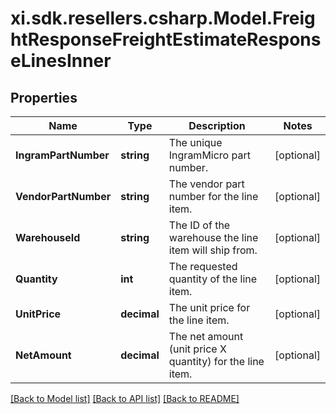 # xi.sdk.resellers.csharp.Model.FreightResponseFreightEstimateResponseLinesInner

## Properties

Name | Type | Description | Notes
------------ | ------------- | ------------- | -------------
**IngramPartNumber** | **string** | The unique IngramMicro part number. | [optional] 
**VendorPartNumber** | **string** | The vendor part number for the line item. | [optional] 
**WarehouseId** | **string** | The ID of the warehouse the line item will ship from. | [optional] 
**Quantity** | **int** | The requested quantity of the line item. | [optional] 
**UnitPrice** | **decimal** | The unit price for the line item. | [optional] 
**NetAmount** | **decimal** | The net amount (unit price X quantity) for the line item. | [optional] 

[[Back to Model list]](../README.md#documentation-for-models) [[Back to API list]](../README.md#documentation-for-api-endpoints) [[Back to README]](../README.md)

